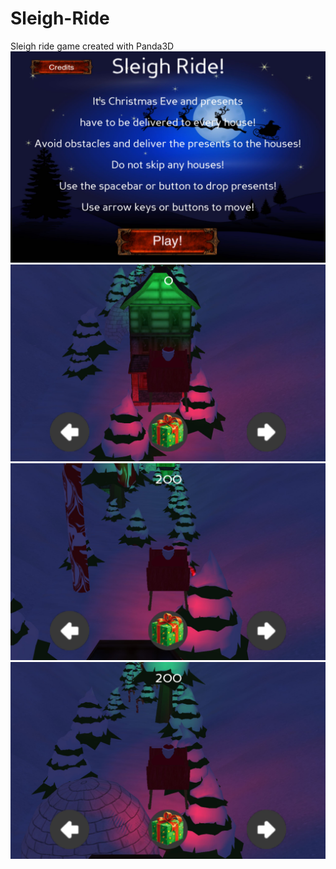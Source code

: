 # Sleigh-Ride
Sleigh ride game created with Panda3D
![Alt text](screenshot1.jpg?raw=true "Menu")
![Alt text](screenshot2.jpg?raw=true "Gameplay Screenshot")
![Alt text](screenshot3.jpg?raw=true "Gameplay Screenshot")
![Alt text](screenshot4.jpg?raw=true "Gameplay Screenshot")
